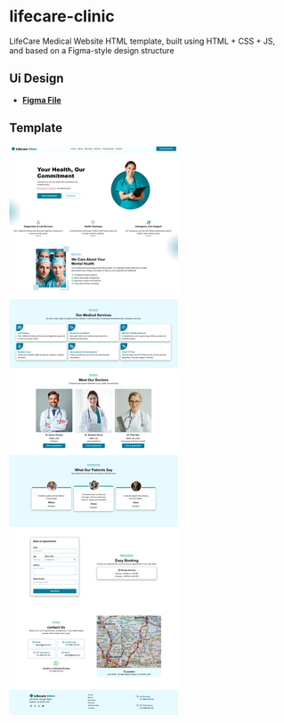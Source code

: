 # lifecare-clinic
LifeCare Medical Website HTML template, built using HTML + CSS + JS, and based on a Figma-style design structure

## Ui Design 
- **[Figma File](https://www.figma.com/design/vhQH9Z7uWI5nt6Ej0ULTVu/Lifecare-Clinic?node-id=125-465&t=tyR3YA4ClJQCld57-1)**

## Template
![lifecare](/assets/lifecare-tempate.png)
